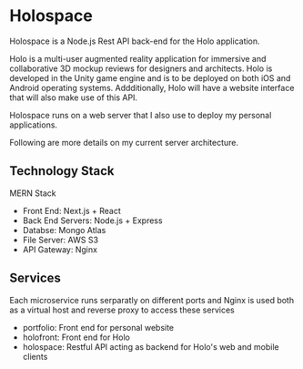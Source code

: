 # Holospace

Holospace is a Node.js Rest API back-end for the Holo application.

Holo is a multi-user augmented reality application for immersive and collaborative 3D mockup reviews for designers and architects.
Holo is developed in the Unity game engine and is to be deployed on both iOS and Android operating systems.
Addditionally, Holo will have a website interface that will also make use of this API.

Holospace runs on a web server that I also use to deploy my personal applications.

Following are more details on my current server architecture.

Technology Stack
-
MERN Stack
- Front End: Next.js + React
- Back End Servers: Node.js  + Express
- Databse: Mongo Atlas
- File Server: AWS S3
- API Gateway: Nginx

Services
- 
Each microservice runs serparatly on different ports and Nginx is used both as a virtual host and reverse proxy to access these services
- portfolio: Front end for personal website
- holofront: Front end for Holo
- holospace: Restful API acting as backend for Holo's web and mobile clients 
